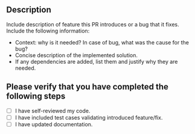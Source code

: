 ## Description

Include description of feature this PR introduces or a bug that it fixes. Include the following information:

- Context: why is it needed? In case of bug, what was the cause for the bug?
- Concise description of the implemented solution.
- If any dependencies are added, list them and justify why they are needed.

## Please verify that you have completed the following steps

- [ ] I have self-reviewed my code.
- [ ] I have included test cases validating introduced feature/fix.
- [ ] I have updated documentation.